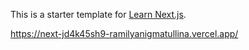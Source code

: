 This is a starter template for [Learn Next.js](https://nextjs.org/learn).

https://next-jd4k45sh9-ramilyanigmatullina.vercel.app/
